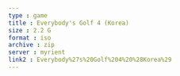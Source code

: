 ```yaml
---
type : game
title : Everybody's Golf 4 (Korea)
size : 2.2 G
format : iso
archive : zip
server : myrient
link2 : Everybody%27s%20Golf%204%20%28Korea%29
---
```

